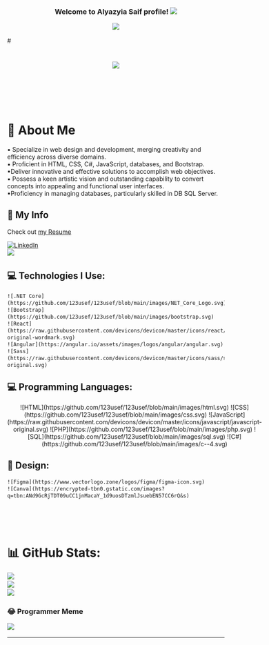 


<h3 align="center">
  Welcome to Alyazyia Saif profile!
  <img src="https://media.giphy.com/media/hvRJCLFzcasrR4ia7z/giphy.gif" width="28">
</h3>



<!-- Typing SVG by DenverCoder1 - https://github.com/DenverCoder1/readme-typing-svg -->
<p align="center">
  <a href="https://github.com/DenverCoder1/readme-typing-svg"><img src="https://readme-typing-svg.herokuapp.com/?lines=Full-stack%20web%20developer;Always%20learning%20new%20things&font=Fira%20Code&center=true&width=440&height=45&color=f75c7e&vCenter=true&size=22"></a>
</p> 
#
<br/>
<br/>
<h3 align="center">
<img width="250" src="https://c.tenor.com/_DOBjnGspYAAAAAM/code-coding.gif">
<h3/>
<br/>
<br/>
<br/>


# 💫 About Me
▪ Specialize in web design and development, merging creativity and efficiency across diverse domains.<br/>
▪ Proficient in HTML, CSS, C#, JavaScript, databases, and Bootstrap.<br/>
▪Deliver innovative and effective solutions to accomplish web objectives.<br/>
▪ Possess a keen artistic vision and outstanding capability to convert concepts into appealing and functional user interfaces.<br/>
▪Proficiency in managing databases, particularly skilled in DB SQL Server.<br/>


## 📑 My Info
Check out [my Resume](https://drive.google.com/file/d/1Oz0VyugJS4llV02SBRO3HMoWk48SUJU0/view?usp=sharing)


[![LinkedIn](https://img.shields.io/badge/LinkedIn-%230077B5.svg?logo=linkedin&logoColor=white)](https://img.shields.io/badge/LinkedIn-%230077B5.svg?logo=linkedin&logoColor=white)<br/>
[![](https://visitcount.itsvg.in/api?id=AsmaAlharrasi&icon=2&color=8)](https://visitcount.itsvg.in)


## 💻 Technologies I Use:

    ![.NET Core](https://github.com/123usef/123usef/blob/main/images/NET_Core_Logo.svg)
    ![Bootstrap](https://github.com/123usef/123usef/blob/main/images/bootstrap.svg)
    ![React](https://raw.githubusercontent.com/devicons/devicon/master/icons/react/react-original-wordmark.svg)
    ![Angular](https://angular.io/assets/images/logos/angular/angular.svg)
    ![Sass](https://raw.githubusercontent.com/devicons/devicon/master/icons/sass/sass-original.svg)

## 💻 Programming Languages:

<div align="center" style="display: flex; justify-content: space-evenly;">
    ![HTML](https://github.com/123usef/123usef/blob/main/images/html.svg)
    ![CSS](https://github.com/123usef/123usef/blob/main/images/css.svg)
    ![JavaScript](https://raw.githubusercontent.com/devicons/devicon/master/icons/javascript/javascript-original.svg)
    ![PHP](https://github.com/123usef/123usef/blob/main/images/php.svg)
    ![SQL](https://github.com/123usef/123usef/blob/main/images/sql.svg)
    ![C#](https://github.com/123usef/123usef/blob/main/images/c--4.svg)
</div>

## 💟 Design:

    ![Figma](https://www.vectorlogo.zone/logos/figma/figma-icon.svg)
    ![Canva](https://encrypted-tbn0.gstatic.com/images?q=tbn:ANd9GcRjTDT09uCC1jnMacaY_1d9uosDTzmlJsuebEN57CC6rQ&s)

<br/> 
<br/>
<br/>

# 📊 GitHub Stats:
![](https://github-readme-stats.vercel.app/api?username=AlyazyaSa&theme=nightowl&hide_border=false&include_all_commits=true&count_private=false)<br/>
![](https://github-readme-streak-stats.herokuapp.com/?user=AlyazyaSa&theme=nightowl&hide_border=false)<br/>
![](https://github-readme-stats.vercel.app/api/top-langs/?username=AlyazyaSa&theme=nightowl&hide_border=false&include_all_commits=true&count_private=false&layout=compact)

### 😂 Programmer Meme
<img src='https://randommeme-five.vercel.app/' style="height: 50 px; width: 50 px;"/>

---


<!-- Proudly created with GPRM ( https://gprm.itsvg.in ) -->
